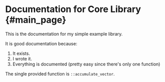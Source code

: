 # Documentation for Core Library {#main_page}

This is the documentation for my simple example library.

It is good documentation because:

1. It exists.
2. I wrote it.
3. Everything is documented (pretty easy since there's only one function)

The single provided function is `::accumulate_vector`.
